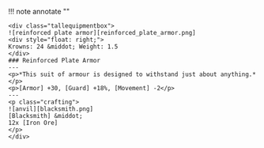 !!! note annotate ""

    <div class="tallequipmentbox">
    ![reinforced plate armor][reinforced_plate_armor.png]
    <div style="float: right;">
    Krowns: 24 &middot; Weight: 1.5
    </div>
    ### Reinforced Plate Armor
    ---
    <p>*This suit of armour is designed to withstand just about anything.*</p>
    <p>[Armor] +30, [Guard] +18%, [Movement] -2</p>
    ---
    <p class="crafting">
    ![anvil][blacksmith.png] 
    [Blacksmith] &middot; 
    12x [Iron Ore]
    </p>
    </div>
